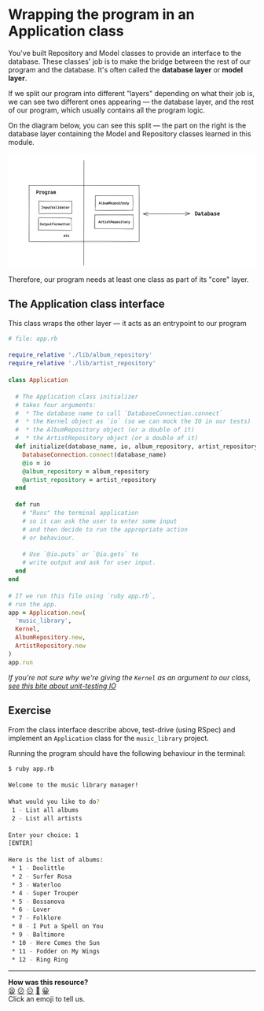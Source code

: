 # Wrapping the program in an Application class

You've built Repository and Model classes to provide an interface to the database. These
classes' job is to make the bridge between the rest of our program and the database. It's
often called the **database layer** or **model layer**.

If we split our program into different "layers" depending on what their job is, we can see
two different ones appearing — the database layer, and the rest of our program, which
usually contains all the program logic.

On the diagram below, you can see this split — the part on the right is the database layer
containing the Model and Repository classes learned in this module.

![Program layers](./resources/program-layers.png)

Therefore, our program needs at least one class as part of its "core" layer.

## The Application class interface

This class wraps the other layer — it acts as an entrypoint to our program

```ruby
# file: app.rb

require_relative './lib/album_repository'
require_relative './lib/artist_repository'

class Application

  # The Application class initializer
  # takes four arguments:
  #  * The database name to call `DatabaseConnection.connect`
  #  * the Kernel object as `io` (so we can mock the IO in our tests)
  #  * the AlbumRepository object (or a double of it)
  #  * the ArtistRepository object (or a double of it)
  def initialize(database_name, io, album_repository, artist_repository)
    DatabaseConnection.connect(database_name)
    @io = io
    @album_repository = album_repository
    @artist_repository = artist_repository
  end

  def run
    # "Runs" the terminal application
    # so it can ask the user to enter some input
    # and then decide to run the appropriate action
    # or behaviour.

    # Use `@io.puts` or `@io.gets` to
    # write output and ask for user input.
  end
end

# If we run this file using `ruby app.rb`,
# run the app.
app = Application.new(
  'music_library',
  Kernel,
  AlbumRepository.new,
  ArtistRepository.new
)
app.run
```

_If you're not sure why we're giving the `Kernel` as an argument to our class, [see this bite about unit-testing IO](https://github.com/makersacademy/golden-square/blob/main/mocking_bites/05_unit_testing_terminal_io_bite.md)_

## Exercise

From the class interface describe above, test-drive (using RSpec) and implement an `Application` class for the `music_library` project.

Running the program should have the following behaviour in the terminal:

```bash
$ ruby app.rb

Welcome to the music library manager!

What would you like to do?
 1 - List all albums
 2 - List all artists

Enter your choice: 1
[ENTER]

Here is the list of albums:
 * 1 - Doolittle
 * 2 - Surfer Rosa
 * 3 - Waterloo
 * 4 - Super Trouper
 * 5 - Bossanova
 * 6 - Lover
 * 7 - Folklore
 * 8 - I Put a Spell on You
 * 9 - Baltimore
 * 10 -	Here Comes the Sun
 * 11 - Fodder on My Wings
 * 12 -	Ring Ring
```

<!-- BEGIN GENERATED SECTION DO NOT EDIT -->

---

**How was this resource?**  
[😫](https://airtable.com/shrUJ3t7KLMqVRFKR?prefill_Repository=makersacademy%2Fdatabases&prefill_File=challenges%2F07_wrapping_in_application_class.md&prefill_Sentiment=😫) [😕](https://airtable.com/shrUJ3t7KLMqVRFKR?prefill_Repository=makersacademy%2Fdatabases&prefill_File=challenges%2F07_wrapping_in_application_class.md&prefill_Sentiment=😕) [😐](https://airtable.com/shrUJ3t7KLMqVRFKR?prefill_Repository=makersacademy%2Fdatabases&prefill_File=challenges%2F07_wrapping_in_application_class.md&prefill_Sentiment=😐) [🙂](https://airtable.com/shrUJ3t7KLMqVRFKR?prefill_Repository=makersacademy%2Fdatabases&prefill_File=challenges%2F07_wrapping_in_application_class.md&prefill_Sentiment=🙂) [😀](https://airtable.com/shrUJ3t7KLMqVRFKR?prefill_Repository=makersacademy%2Fdatabases&prefill_File=challenges%2F07_wrapping_in_application_class.md&prefill_Sentiment=😀)  
Click an emoji to tell us.

<!-- END GENERATED SECTION DO NOT EDIT -->
